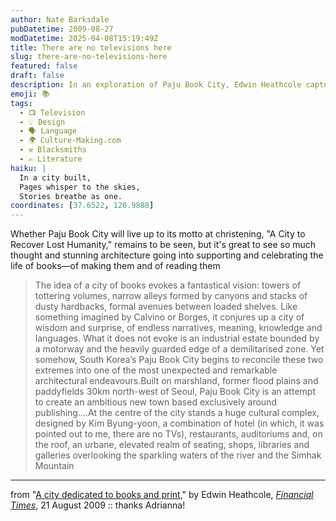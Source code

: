 ```yaml
---
author: Nate Barksdale
pubDatetime: 2009-08-27
modDatetime: 2025-04-08T15:19:49Z
title: There are no televisions here
slug: there-are-no-televisions-here
featured: false
draft: false
description: In an exploration of Paju Book City, Edwin Heathcole captures the tension between the fantastical vision of a city dedicated to literature and its stark physical surroundings.
emoji: 📚
tags:
  - 📺 Television
  - 💡 Design
  - 🗣️ Language
  - 🌍 Culture-Making.com
  - ⚒️ Blacksmiths
  - ✍️ Literature
haiku: |
  In a city built,  
  Pages whisper to the skies,  
  Stories breathe as one.
coordinates: [37.6522, 126.9888]
---
```


Whether Paju Book City will live up to its motto at christening, "A City to Recover Lost Humanity," remains to be seen, but it's great to see so much thought and stunning architecture going into supporting and celebrating the life of books—of making them and of reading them

> The idea of a city of books evokes a fantastical vision: towers of tottering volumes, narrow alleys formed by canyons and stacks of dusty hardbacks, formal avenues between loaded shelves. Like something imagined by Calvino or Borges, it conjures up a city of wisdom and surprise, of endless narratives, meaning, knowledge and languages. What it does not evoke is an industrial estate bounded by a motorway and the heavily guarded edge of a demilitarised zone. Yet somehow, South Korea’s Paju Book City begins to reconcile these two extremes into one of the most unexpected and remarkable architectural endeavours.Built on marshland, former flood plains and paddyfields 30km north-west of Seoul, Paju Book City is an attempt to create an ambitious new town based exclusively around publishing....At the centre of the city stands a huge cultural complex, designed by Kim Byung-yoon, a combination of hotel (in which, it was pointed out to me, there are no TVs), restaurants, auditoriums and, on the roof, an urbane, elevated realm of seating, shops, libraries and galleries overlooking the sparkling waters of the river and the Simhak Mountain

---

from "[A city dedicated to books and print](http://www.ft.com/cms/s/2/26852872-8de2-11de-93df-00144feabdc0.html)," by Edwin Heathcole, [_Financial Times_](http://www.ft.com/cms/s/2/26852872-8de2-11de-93df-00144feabdc0.html), 21 August 2009 :: thanks Adrianna!
